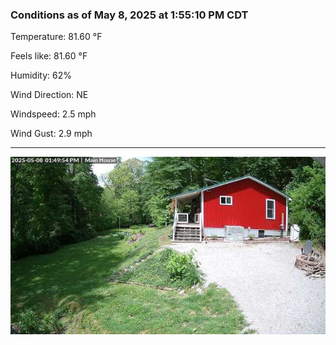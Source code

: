 ### Conditions as of May 8, 2025 at 1:55:10 PM CDT 

Temperature: 81.60 &deg;F

Feels like: 81.60 &deg;F

Humidity: 62%

Wind Direction: NE

Windspeed: 2.5 mph

Wind Gust: 2.9 mph

---

<img src="./images/latest.jpeg"/>

